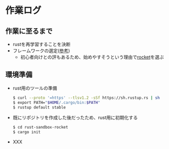 # 作業ログ

## 作業に至るまで

- rustを再学習することを決断
- フレームワークの選定([参考](https://zenn.dev/masaya0521/articles/44ee11c0e266d9))
  - 初心者向けとの評もあるため、始めやすそうという理由で[rocket](https://rocket.rs/)を選ぶ

## 環境準備

- rust用のツールの準備
  ```bash
  $ curl --proto '=https' --tlsv1.2 -sSf https://sh.rustup.rs | sh
  $ export PATH="$HOME/.cargo/bin:$PATH"
  $ rustup default stable
  ```
- 既にリポジトリを作成した後だったため、rust用に初期化する
  ```bash
  $ cd rust-sandbox-rocket
  $ cargo init
  ```
- XXX
